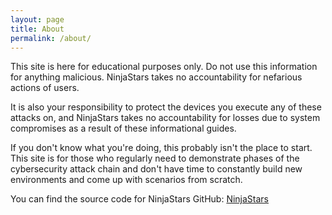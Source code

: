 ```yaml
---
layout: page
title: About
permalink: /about/
---
```


This site is here for educational purposes only. Do not use this information for anything malicious. NinjaStars takes no accountability for nefarious actions of users.

It is also your responsibility to protect the devices you execute any of these attacks on, and NinjaStars takes no accountability for losses due to system compromises as a result of these informational guides.

If you don't know what you're doing, this probably isn't the place to start. This site is for those who regularly need to demonstrate phases of the cybersecurity attack chain and don't have time to constantly build new environments and come up with scenarios from scratch.

You can find the source code for NinjaStars GitHub:
[NinjaStars](https://github.com/freshdemo/ninjastars.github.io)
